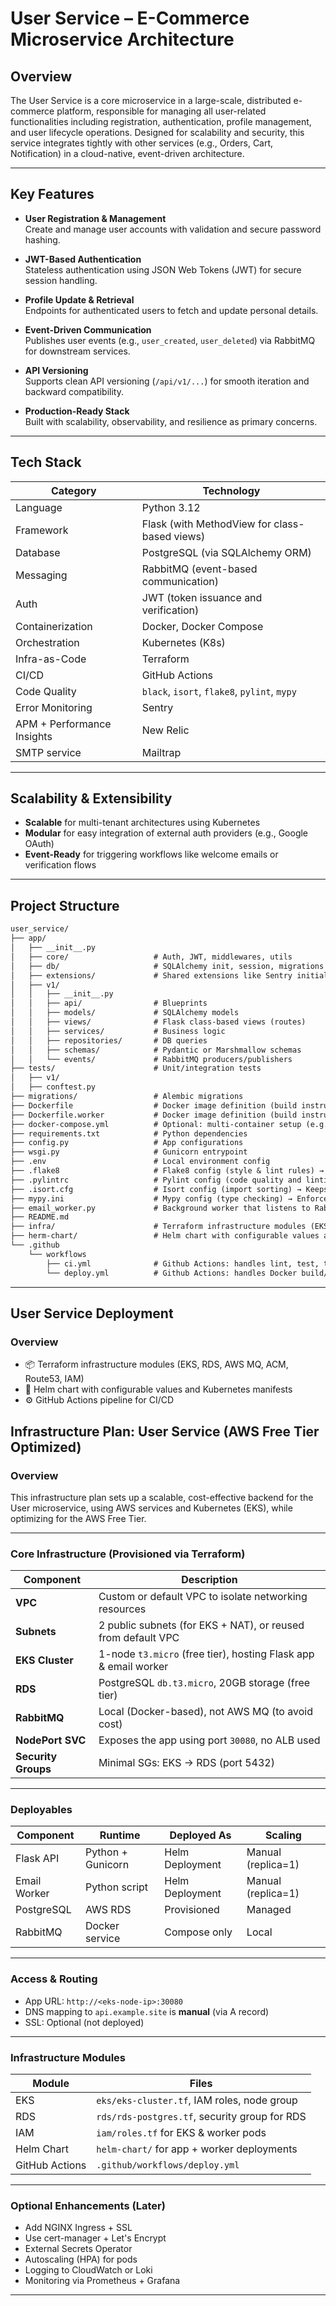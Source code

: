 # User Service – E-Commerce Microservice Architecture

## Overview
The User Service is a core microservice in a large-scale, distributed e-commerce platform, responsible for managing all user-related functionalities including registration, authentication, profile management, and user lifecycle operations. Designed for scalability and security, this service integrates tightly with other services (e.g., Orders, Cart, Notification) in a cloud-native, event-driven architecture.

---

## Key Features

- **User Registration & Management**  
  Create and manage user accounts with validation and secure password hashing.

- **JWT-Based Authentication**  
  Stateless authentication using JSON Web Tokens (JWT) for secure session handling.

- **Profile Update & Retrieval**  
  Endpoints for authenticated users to fetch and update personal details.

- **Event-Driven Communication**  
  Publishes user events (e.g., `user_created`, `user_deleted`) via RabbitMQ for downstream services.

- **API Versioning**  
  Supports clean API versioning (`/api/v1/...`) for smooth iteration and backward compatibility.

- **Production-Ready Stack**  
  Built with scalability, observability, and resilience as primary concerns.
---
## Tech Stack

| Category                  | Technology                                    |
|---------------------------|-----------------------------------------------|
| Language                  | Python 3.12                                   |
| Framework                 | Flask (with MethodView for class-based views) |
| Database                  | PostgreSQL (via SQLAlchemy ORM)               |
| Messaging                 | RabbitMQ (event-based communication)          |
| Auth                      | JWT (token issuance and verification)         |
| Containerization          | Docker, Docker Compose                        |
| Orchestration             | Kubernetes (K8s)                              |
| Infra-as-Code             | Terraform                                     |
| CI/CD                     | GitHub Actions                                |
| Code Quality              | `black`, `isort`, `flake8`, `pylint`, `mypy`  |
| Error Monitoring          | Sentry                             |
| APM + Performance Insights | New Relic                                              |
| SMTP service              | Mailtrap                                            |

---
## Scalability & Extensibility

- **Scalable** for multi-tenant architectures using Kubernetes
- **Modular** for easy integration of external auth providers (e.g., Google OAuth)
- **Event-Ready** for triggering workflows like welcome emails or verification flows

---

## Project Structure

```markdown
user_service/
├── app/
│   ├── __init__.py
│   ├── core/                   # Auth, JWT, middlewares, utils
│   ├── db/                     # SQLAlchemy init, session, migrations
│   ├── extensions/             # Shared extensions like Sentry initialization
│   ├── v1/
│   │   ├── __init__.py
│   │   ├── api/                # Blueprints
│   │   ├── models/             # SQLAlchemy models
│   │   ├── views/              # Flask class-based views (routes)
│   │   ├── services/           # Business logic
│   │   ├── repositories/       # DB queries
│   │   ├── schemas/            # Pydantic or Marshmallow schemas
│   │   └── events/             # RabbitMQ producers/publishers
├── tests/                      # Unit/integration tests
│   ├── v1/
│   ├── conftest.py
├── migrations/                 # Alembic migrations
├── Dockerfile                  # Docker image definition (build instructions) for api
├── Dockerfile.worker           # Docker image definition (build instructions) for worker
├── docker-compose.yml          # Optional: multi-container setup (e.g. with DB)
├── requirements.txt            # Python dependencies
├── config.py                   # App configurations
├── wsgi.py                     # Gunicorn entrypoint
├── .env                        # Local environment config
├── .flake8                     # Flake8 config (style & lint rules) → Controls line length, ignores, excludes, etc.
├── .pylintrc                   # Pylint config (code quality and linting) → Static analysis tool for finding bugs & smells
├── .isort.cfg                  # Isort config (import sorting) → Keeps imports clean and consistent
├── mypy.ini                    # Mypy config (type checking) → Enforces and checks type annotations
├── email_worker.py             # Background worker that listens to RabbitMQ and sends emails
├── README.md
├── infra/                      # Terraform infrastructure modules (EKS, RDS, AWS MQ, ACM, Route53, IAM)
├── herm-chart/                 # Helm chart with configurable values and Kubernetes manifests
└── .github
    └── workflows
        ├── ci.yml              # Github Actions: handles lint, test, type check
        └── deploy.yml          # Github Actions: handles Docker build/push + EKS/Helm deploy
```
---

## User Service Deployment

### Overview

- 📦 Terraform infrastructure modules (EKS, RDS, AWS MQ, ACM, Route53, IAM)
- 📁 Helm chart with configurable values and Kubernetes manifests
- ⚙️ GitHub Actions pipeline for CI/CD

## Infrastructure Plan: User Service (AWS Free Tier Optimized)

### Overview
This infrastructure plan sets up a scalable, cost-effective backend for the User microservice, using AWS services and Kubernetes (EKS), while optimizing for the AWS Free Tier.

---

### Core Infrastructure (Provisioned via Terraform)

| Component         | Description                                                                 |
|------------------|-----------------------------------------------------------------------------|
| **VPC**          | Custom or default VPC to isolate networking resources                        |
| **Subnets**      | 2 public subnets (for EKS + NAT), or reused from default VPC                |
| **EKS Cluster**  | 1-node `t3.micro` (free tier), hosting Flask app & email worker             |
| **RDS**          | PostgreSQL `db.t3.micro`, 20GB storage (free tier)                          |
| **RabbitMQ**     | Local (Docker-based), not AWS MQ (to avoid cost)                            |
| **NodePort SVC** | Exposes the app using port `30080`, no ALB used                            |
| **Security Groups** | Minimal SGs: EKS -> RDS (port 5432)                                    |

---

### Deployables

| Component         | Runtime        | Deployed As      | Scaling   |
|------------------|----------------|------------------|-----------|
| Flask API        | Python + Gunicorn | Helm Deployment | Manual (replica=1) |
| Email Worker     | Python script  | Helm Deployment  | Manual (replica=1) |
| PostgreSQL       | AWS RDS        | Provisioned      | Managed   |
| RabbitMQ         | Docker service | Compose only     | Local     |

---

### Access & Routing

- App URL: `http://<eks-node-ip>:30080`
- DNS mapping to `api.example.site` is **manual** (via A record)
- SSL: Optional (not deployed)

---

### Infrastructure Modules

| Module        | Files                                               |
|---------------|-----------------------------------------------------|
| EKS           | `eks/eks-cluster.tf`, IAM roles, node group         |
| RDS           | `rds/rds-postgres.tf`, security group for RDS       |
| IAM           | `iam/roles.tf` for EKS & worker pods                |
| Helm Chart    | `helm-chart/` for app + worker deployments          |
| GitHub Actions| `.github/workflows/deploy.yml`                     |

---

### Optional Enhancements (Later)

- Add NGINX Ingress + SSL
- Use cert-manager + Let's Encrypt
- External Secrets Operator
- Autoscaling (HPA) for pods
- Logging to CloudWatch or Loki
- Monitoring via Prometheus + Grafana

---
